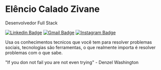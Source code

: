 # Elêncio Calado Zivane

Desenvolvedor Full Stack

[![Linkedin Badge](https://img.shields.io/badge/-Elêncio%20Calado%20Zivane-blue?style=flat-square&logo=Linkedin&logoColor=white&link=https://www.linkedin.com/in/elencio-calado-zivane/)](https://www.linkedin.com/in/elencio-calado-zivane/)
[![Gmail Badge](https://img.shields.io/badge/-caladojunior965@gmail.com-c14438?style=flat-square&logo=Gmail&logoColor=white&link=mailto:caladojunior965@gmail.com)](mailto:caladojunior965@gmail.com)
[![Instagram Badge](https://img.shields.io/badge/-@elencio.zivane-E4405F?style=flat-square&logo=Instagram&logoColor=white&link=https://instagram.com/elencio.zivane)](https://instagram.com/elencio.zivane)

Usa os conhecimentos tecnicos que você tem para resolver problemas sociais, tecnologias são ferramentas, o que realmente importa é resolver problemas com o que sabe.

"If you don not fail you are not even trying" - Denzel Washington

